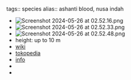 tags:: species
alias:: ashanti blood, nusa indah

- ![Screenshot 2024-05-26 at 02.52.16.png](https://peach-geographical-bat-397.mypinata.cloud/ipfs/QmYSuLqgWt8dnwDTkop6goPYehAnLsNYQPLpr2YbY7YvU2)
- ![Screenshot 2024-05-26 at 02.52.33.png](https://peach-geographical-bat-397.mypinata.cloud/ipfs/QmbPajBhRkyX6xNKvUZEtgioPoiLPa1PCEq2xFnNbS4aXe)
- ![Screenshot 2024-05-26 at 02.52.48.png](https://peach-geographical-bat-397.mypinata.cloud/ipfs/QmUqeFoVa4T9osPX4vJrLacDqz8K2TXNSz2BBotMoU5qW3)
- height: up to 10 m
- [wiki](https://en.wikipedia.org/wiki/Mussaenda_erythrophylla)
- [tokopedia](https://www.tokopedia.com/plantismeid/tanaman-hias-red-mussaenda-erythrophylla-pohon-bunga-nusa-indah-merah?extParam=ivf%3Dfalse%26src%3Dsearch)
- [info](http://www.plantsofasia.com/index/mussaenda_erythrophylla/0-1372)
-
-